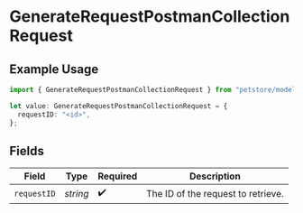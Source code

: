 # GenerateRequestPostmanCollectionRequest

## Example Usage

```typescript
import { GenerateRequestPostmanCollectionRequest } from "petstore/models/operations";

let value: GenerateRequestPostmanCollectionRequest = {
  requestID: "<id>",
};
```

## Fields

| Field                              | Type                               | Required                           | Description                        |
| ---------------------------------- | ---------------------------------- | ---------------------------------- | ---------------------------------- |
| `requestID`                        | *string*                           | :heavy_check_mark:                 | The ID of the request to retrieve. |
